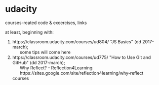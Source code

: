 # udacity
courses-reated code &amp; excercises, links 

at least, beginning with: 
<ol>
<li>https://classroom.udacity.com/courses/ud804/ "JS Basics" (dd 2017-march); 
<ul>
some tips will come here
</ul>
<li>https://classroom.udacity.com/courses/ud775/ "How to Use Git and GitHub" (dd 2017-march);
<ul>
Why Reflect? - Reflection4Learning
https://sites.google.com/site/reflection4learning/why-reflect
</ul>
courses 
</ol>
